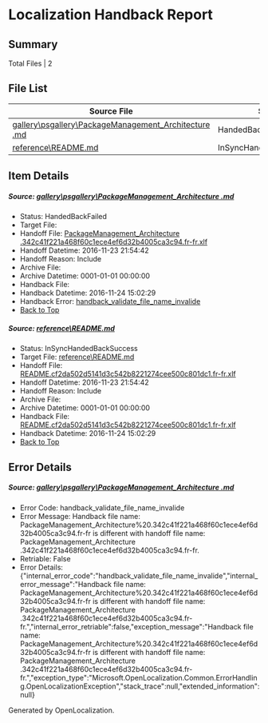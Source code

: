 # <a name='report-top'></a> Localization Handback Report

## Summary
 Total Files | 2

## File List
 Source File | Status | Details 
 ----------- | ------ | ------- 
 [gallery\psgallery\PackageManagement_Architecture .md](https://github.com/PowerShell/powerShell-Docs/blob/e6c526d1074f61154d03b92b6bf6f599976f5936/gallery/psgallery/PackageManagement_Architecture%20.md) | HandedBackFailed | [Details](#c84ff58e4378feffa15c91485826b74f421c737e120)
 [reference\README.md](https://github.com/PowerShell/powerShell-Docs/blob/6f2cc23f6fce9c267e793fa8653f292e6a6b98ec/reference/README.md) | InSyncHandedBackSuccess | [Details](#edafde9188cad3b21d0cd2b30cfaaf1bede9b1952174)

## Item Details
##### <a name='c84ff58e4378feffa15c91485826b74f421c737e120'></a> Source: [gallery\psgallery\PackageManagement_Architecture .md](https://github.com/PowerShell/powerShell-Docs/blob/e6c526d1074f61154d03b92b6bf6f599976f5936/gallery/psgallery/PackageManagement_Architecture%20.md)
* Status: HandedBackFailed
* Target File: 
* Handoff File: [PackageManagement_Architecture .342c41f221a468f60c1ece4ef6d32b4005ca3c94.fr-fr.xlf](https://github.com/PowerShell/powerShell-Docs.handoff/blob/cef5f2734999ead22c0d334771769ace3da77c9c/ol-handoff/PowerShell/powerShell-Docs.fr-fr/live/PackageManagement_Architecture%20.342c41f221a468f60c1ece4ef6d32b4005ca3c94.fr-fr.xlf)
* Handoff Datetime: 2016-11-23 21:54:42
* Handoff Reason: Include
* Archive File: 
* Archive Datetime: 0001-01-01 00:00:00
* Handback File: 
* Handback Datetime: 2016-11-24 15:02:29
* Handback Error: [handback_validate_file_name_invalide](#c84ff58e4378feffa15c91485826b74f421c737e120handback_validate_file_name_invalide)
* [Back to Top](#report-top)

##### <a name='edafde9188cad3b21d0cd2b30cfaaf1bede9b1952174'></a> Source: [reference\README.md](https://github.com/PowerShell/powerShell-Docs/blob/6f2cc23f6fce9c267e793fa8653f292e6a6b98ec/reference/README.md)
* Status: InSyncHandedBackSuccess
* Target File: [reference\README.md](https://github.com/PowerShell/powerShell-Docs.fr-fr/blob/3f8a4075cb0b10c166dd6e1859faf5948fc51073/reference/README.md)
* Handoff File: [README.cf2da502d5141d3c542b8221274cee500c801dc1.fr-fr.xlf](https://github.com/PowerShell/powerShell-Docs.handoff/blob/cef5f2734999ead22c0d334771769ace3da77c9c/ol-handoff/PowerShell/powerShell-Docs.fr-fr/live/README.cf2da502d5141d3c542b8221274cee500c801dc1.fr-fr.xlf)
* Handoff Datetime: 2016-11-23 21:54:42
* Handoff Reason: Include
* Archive File: 
* Archive Datetime: 0001-01-01 00:00:00
* Handback File: [README.cf2da502d5141d3c542b8221274cee500c801dc1.fr-fr.xlf](https://github.com/PowerShell/powerShell-Docs.handback/blob/0784a1094ef4f8565fdf381411ceabd9b38d365e/ol-handback/PowerShell/powerShell-Docs.fr-fr/live/README.cf2da502d5141d3c542b8221274cee500c801dc1.fr-fr.xlf)
* Handback Datetime: 2016-11-24 15:02:29
* [Back to Top](#report-top)


## Error Details
##### <a name='c84ff58e4378feffa15c91485826b74f421c737e120handback_validate_file_name_invalide'></a> Source: [gallery\psgallery\PackageManagement_Architecture .md](#c84ff58e4378feffa15c91485826b74f421c737e120)
* Error Code: handback_validate_file_name_invalide
* Error Message: Handback file name: PackageManagement_Architecture%20.342c41f221a468f60c1ece4ef6d32b4005ca3c94.fr-fr is different with handoff file name: PackageManagement_Architecture .342c41f221a468f60c1ece4ef6d32b4005ca3c94.fr-fr.
* Retriable: False
* Error Details: {"internal_error_code":"handback_validate_file_name_invalide","internal_error_message":"Handback file name: PackageManagement_Architecture%20.342c41f221a468f60c1ece4ef6d32b4005ca3c94.fr-fr is different with handoff file name: PackageManagement_Architecture .342c41f221a468f60c1ece4ef6d32b4005ca3c94.fr-fr.","internal_error_retriable":false,"exception_message":"Handback file name: PackageManagement_Architecture%20.342c41f221a468f60c1ece4ef6d32b4005ca3c94.fr-fr is different with handoff file name: PackageManagement_Architecture .342c41f221a468f60c1ece4ef6d32b4005ca3c94.fr-fr.","exception_type":"Microsoft.OpenLocalization.Common.ErrorHandling.OpenLocalizationException","stack_trace":null,"extended_information":null}


Generated by OpenLocalization.
